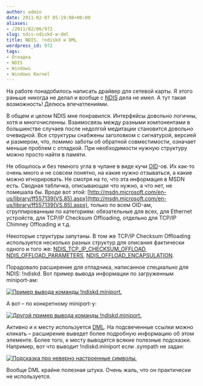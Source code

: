 ```yaml
---
author: admin
date: 2011-02-07 05:19:08+00:00
aliases:
- /2011/02/06/972
slug: ndis-ndiskd-и-dml
title: NDIS, !ndiskd и DML
wordpress_id: 972
tags:
- Отладка
- NDIS
- Windows
- Windows Kernel
---
```


На работе понадобилось написать драйвер для сетевой карты. Я этого раньше никогда не делал и вообще с [NDIS](http://msdn.microsoft.com/en-us/library/ms817945.aspx) дела не имел. А тут такая возможность! Делюсь впечатлениями.

В общем и целом NDIS мне понравился. Интерфейсы довольно логичны, хотя и многочисленны. Взаимосвязь между разными компонентами в большинстве случаев после недолгой медитации становится довольно очевидной. Все структуры снабжены заголовком с сигнатурой, версией и размером, что, помимо заботы об обратной совместимости, означает меньше проблем с отладкой. При необходимости нужную структуру можно просто найти в памяти.

Не обошлось и без темного угла в чулане в виде кучи [OID](http://msdn.microsoft.com/en-us/library/ff566713(v=vs.85).aspx)-ов. Их как-то очень много и не совсем понятно, на какие нужно отзываться, а какие можно игнорировать. Не смотря на то, что эта информация в MSDN есть. Сводная табличка, описывающая что нужно, а что нет, не помешала бы. Вроде вот этой: [http://msdn.microsoft.com/en-us/library/ff557139(VS.85).aspx](http://msdn.microsoft.com/en-us/library/ff557139(VS.85).aspx), только по всем OID-ам, сгруппированным по категориям: обязательные для всех, для Ethernet устройств, для TCP/IP Checksum Offloading, отдельно для TCP/IP Chimney Offloading и т.д.

Некоторые структуры запутаны. В том же TCP/IP Checksum Offloading используется несколько разных структур для описания фактически одного и того же: [NDIS_TCP_IP_CHECKSUM_OFFLOAD](http://msdn.microsoft.com/en-us/library/ff567878(VS.85).aspx), [NDIS_OFFLOAD_PARAMETERS](http://msdn.microsoft.com/en-us/library/ff566706(VS.85).aspx), [NDIS_OFFLOAD_ENCAPSULATION](http://msdn.microsoft.com/en-us/library/ff566702(VS.85).aspx).

Порадовало расширение для отладчика, написанное специально для NDIS: !ndiskd. Вот пример вывода информации по загруженным miniport-ам:

[![Пример вывода команды !ndiskd.miniport.](/2011/02/ndiskd_miniport.png)](/2011/02/ndiskd_miniport.png)

А вот – по конкретному miniport-у:

[![Другой пример вывода команды !ndiskd.miniport.](/2011/02/ndiskd_miniport2.png)](/2011/02/ndiskd_miniport2.png)

Активно и к месту используется [DML](http://windbg.info/doc/1-common-cmds.html#5_dml). На подсвеченные ссылки можно кликать – расширение выведет более подробную информацию об этом элементе. Более того, к месту выводятся всякие полезные подсказки. Например, вот что выводит !ndiskd.miniport если .sympath не задан:

[![Подсказка про неверно настроенные символы.](/2011/02/ndiskd_no_symbols.png)](/2011/02/ndiskd_no_symbols.png)

Вообще DML крайне полезная штука. Очень жаль, что он практически не используется.
